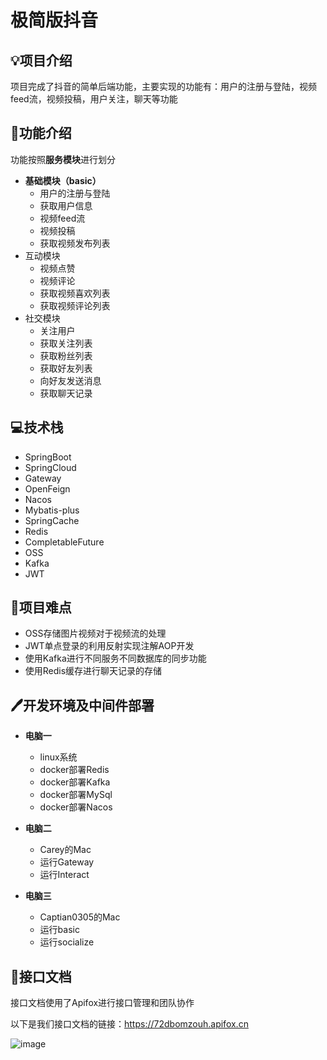 # 极简版抖音

## 💡项目介绍

项目完成了抖音的简单后端功能，主要实现的功能有：用户的注册与登陆，视频feed流，视频投稿，用户关注，聊天等功能

## 🚀功能介绍

功能按照**服务模块**进行划分

- **基础模块（basic）**
  - 用户的注册与登陆
  - 获取用户信息
  - 视频feed流
  - 视频投稿
  - 获取视频发布列表
- 互动模块
  - 视频点赞
  - 视频评论
  - 获取视频喜欢列表
  - 获取视频评论列表
- 社交模块
  - 关注用户
  - 获取关注列表
  - 获取粉丝列表
  - 获取好友列表
  - 向好友发送消息
  - 获取聊天记录

## 💻技术栈

- SpringBoot
- SpringCloud
- Gateway
- OpenFeign
- Nacos
- Mybatis-plus
- SpringCache
- Redis
- CompletableFuture
- OSS
- Kafka
- JWT

## 📖项目难点

- OSS存储图片视频对于视频流的处理
- JWT单点登录的利用反射实现注解AOP开发
- 使用Kafka进行不同服务不同数据库的同步功能
- 使用Redis缓存进行聊天记录的存储

## 🖊️开发环境及中间件部署

- **电脑一**
  - linux系统
  - docker部署Redis
  - docker部署Kafka
  - docker部署MySql
  - docker部署Nacos

- **电脑二**
  - Carey的Mac
  - 运行Gateway
  - 运行Interact

- **电脑三**
  - Captian0305的Mac
  - 运行basic
  - 运行socialize

## 🔗接口文档

接口文档使用了Apifox进行接口管理和团队协作

以下是我们接口文档的链接：https://72dbomzouh.apifox.cn



![image](https://github.com/captain0305/tiktok/assets/63387697/82c84baa-b2f3-4dff-a0f5-bc87decd732d)
